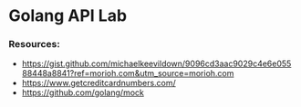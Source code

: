 # Golang API Lab

### Resources:
- <https://gist.github.com/michaelkeevildown/9096cd3aac9029c4e6e05588448a8841?ref=morioh.com&utm_source=morioh.com>
- <https://www.getcreditcardnumbers.com/>
- <https://github.com/golang/mock>